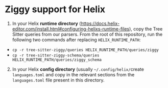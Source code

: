 # Ziggy support for Helix

1. In your Helix **runtime directory** (https://docs.helix-editor.com/install.html#configuring-helixs-runtime-files), copy the Tree Sitter queries from our parsers.
  From the root of this repository, run the following two commands after replacing `HELIX_RUNTIME_PATH`:
  - `cp -r tree-sitter-ziggy/queries HELIX_RUNTIME_PATH/queries/ziggy`
  - `cp -r tree-sitter-ziggy-schema/queries HELIX_RUNTIME_PATH/queries/ziggy_schema`


2. In your Helix **config directory** (usually `~/.config/helix/`create `languages.toml` and copy in the relevant sections from the `languages.toml` file present in this directory.
